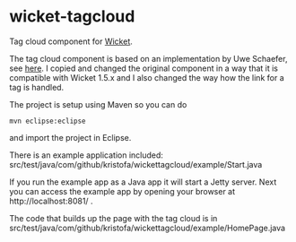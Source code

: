 wicket-tagcloud
===============

Tag cloud component for [Wicket](http://wicket.apache.org).

The tag cloud component is based on an implementation by Uwe Schaefer, see [here](http://www.codesmell.org/org.codesmell.wicket.tagcloud/). 
I copied and changed the original component in a way that it is compatible with Wicket 1.5.x and I also changed the way how the 
link for a tag is handled.

The project is setup using Maven so you can do

    mvn eclipse:eclipse

and import the project in Eclipse.

There is an example application included: src/test/java/com/github/kristofa/wickettagcloud/example/Start.java

If you run the example app as a Java app it will start a Jetty server. Next you can access the example app by opening your
browser at http://localhost:8081/ .  

The code that builds up the page with the tag cloud is in src/test/java/com/github/kristofa/wickettagcloud/example/HomePage.java

